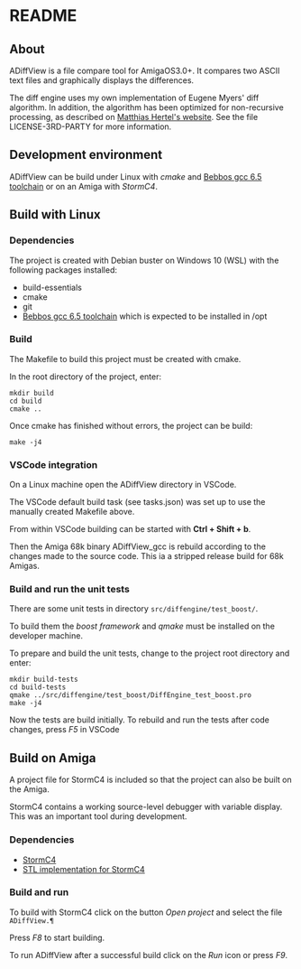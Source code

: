 # README

## About

ADiffView is a file compare tool for AmigaOS3.0+. It compares two ASCII
text files and graphically displays the differences.

The diff engine uses my own implementation of Eugene Myers' diff
algorithm. In addition, the algorithm has been optimized for
non-recursive processing, as described on [Matthias Hertel's
website](www.mathertel.de). See the file LICENSE-3RD-PARTY for more
information.

## Development environment

ADiffView can be build under Linux with *cmake* and [Bebbos gcc 6.5
toolchain](https://github.com/bebbo/amiga-gcc) or on an Amiga with 
*StormC4*.

## Build with Linux
### Dependencies
The project is created with Debian buster on Windows 10 (WSL) with the 
following packages installed:

 - build-essentials
 - cmake
 - git
 - [ Bebbos gcc 6.5 toolchain](https://github.com/bebbo/amiga-gcc) 
which is expected to be installed in /opt

### Build
The Makefile to build this project must be created with cmake.

In the root directory of the project, enter:

    mkdir build
    cd build
    cmake ..

Once cmake has finished without errors, the project can be build:
    
    make -j4

### VSCode integration

On a Linux machine open the ADiffView directory in VSCode.

The VSCode default build task (see tasks.json) was set up to use the
manually created Makefile above.

From within VSCode building can be started with **Ctrl + Shift + b**.

Then the Amiga 68k binary ADiffView_gcc is rebuild according to the
changes made to the source code. This ia a stripped release build for
68k Amigas.

### Build and run the unit tests
There are some unit tests in directory `src/diffengine/test_boost/`.

To build them the *boost framework* and *qmake* must be installed on the
developer machine.

To prepare and build the unit tests, change to the project root
directory and enter:

    mkdir build-tests
    cd build-tests
    qmake ../src/diffengine/test_boost/DiffEngine_test_boost.pro
    make -j4

Now the tests are build initially. To rebuild and run the tests after
code changes, press *F5* in VSCode

## Build on Amiga
A project file for StormC4 is included so that the project can also be
built on the Amiga.

StormC4 contains a working source-level debugger with variable display.
This was an important tool during development.

### Dependencies

- [StormC4](https://www.amiga-shop.net/en/Amiga-Software/Amiga-Tools/StormC-v4::145.html)
- [STL implementation for StormC4](http://aminet.net/package/dev/c/amigastlport)

### Build and run

To build with StormC4 click on the button *Open project* and select the
file `ADiffView.¶`

Press *F8* to start building.

To run ADiffView after a successful build click on the *Run* icon or
press *F9*.
